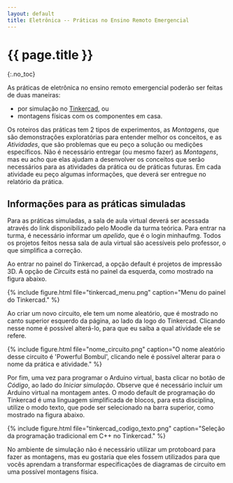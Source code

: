 ```yaml
---
layout: default
title: Eletrônica -- Práticas no Ensino Remoto Emergencial
---
```


{{ page.title }}
================
{:.no_toc}

As práticas de eletrônica no ensino remoto emergencial poderão ser feitas de 
duas maneiras: 

- por simulação no [Tinkercad], ou
- montagens físicas com os componentes em casa.

Os roteiros das práticas tem 2 tipos de experimentos, as _Montagens_, que são
demonstrações exploratórias para entender melhor os conceitos, e as 
_Atividades_, que são problemas que eu peço a solução ou medições específicos.
Não é necessário entregar (ou mesmo fazer) as _Montagens_, mas eu acho que
elas ajudam a desenvolver os conceitos que serão necessários para as atividades
da prática ou de práticas futuras. Em cada atividade eu peço algumas 
informações, que deverá ser entregue no relatório da prática.

Informações para as práticas simuladas
--------------------------------------

Para as práticas simuladas, a sala de aula virtual deverá ser acessada através
do link disponibilizado pelo Moodle da turma teórica. Para entrar na turma,
é necessário informar um _apelido_, que é o login minhaufmg. Todos os projetos
feitos nessa sala de aula virtual são acessíveis pelo professor, o que 
simplifica a correção.

Ao entrar no painel do Tinkercad, a opção default é projetos de impressão 3D.
A opção de _Circuits_ está no painel da esquerda, como mostrado na figura 
abaixo.

{%
   include figure.html
   file="tinkercad_menu.png"
   caption="Menu do painel do Tinkercad."
%}

Ao criar um novo circuito, ele tem um nome aleatório, que é mostrado no canto
superior esquerdo da página, ao lado da logo do Tinkercad. Clicando nesse
nome é possível alterá-lo, para que eu saiba a qual atividade ele se refere.

{%
   include figure.html
   file="nome_circuito.png"
   caption="O nome aleatório desse circuito é 'Powerful Bombul', clicando nele é
            possível alterar para o nome da prática e atividade."
%}

Por fim, uma vez para programar o Arduino virtual, basta clicar no botão de
_Código_, ao lado do _Iniciar simulação_. Observe que é necessário incluir
um Arduino virtual na montagem antes. O modo default de programação do
Tinkercad é uma linguagem simplificada de blocos, para esta disciplina,
utilize o modo texto, que pode ser selecionado na barra superior, como
mostrado na figura abaixo.

{%
   include figure.html
   file="tinkercad_codigo_texto.png"
   caption="Seleção da programação tradicional em C++ no Tinkercad."
%}

No ambiente de simulação não é necessário utilizar um protoboard para fazer as
montagens, mas eu gostaria que eles fossem utilizados para que vocês aprendam a
transformar especificações de diagramas de circuito em uma possível montagens
física.

[Tinkercad]: https://www.tinkercad.com/
